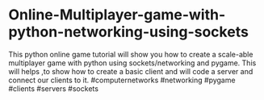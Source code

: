 # Online-Multiplayer-game-with-python-networking-using-sockets
This python online game tutorial will show you how to create a scale-able multiplayer game with python using sockets/networking and pygame. This will helps ,to show how to create a basic client and will code a server and connect our clients to it. #computernetworks #networking  #pygame #clients #servers #sockets

